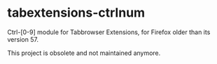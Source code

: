 # tabextensions-ctrlnum
Ctrl-[0-9] module for Tabbrowser Extensions, for Firefox older than its version 57.

This project is obsolete and not maintained anymore.
